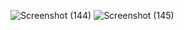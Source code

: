 ![Screenshot (144)](https://github.com/saraali13/PfFall23/assets/142868034/0b979a62-9119-4392-b20d-881c56572d6a)
![Screenshot (145)](https://github.com/saraali13/PfFall23/assets/142868034/65fc8028-715e-45db-864f-de8fda8d342f)
